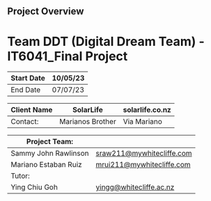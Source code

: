 ## Project Overview

# Team DDT (Digital Dream Team) - IT6041_Final Project

| Start Date | 10/05/23 |
|------------|----------|
|  End Date  | 07/07/23 |


| Client Name | SolarLife        | solarlife.co.nz|
| ------------|------------------|----------------|
| Contact:    | Marianos Brother| Via Mariano   |


| Project Team:       |                           |
|---------------------|---------------------------|
|Sammy John Rawlinson | sraw211@mywhitecliffe.com |
|Mariano Estaban Ruiz | mrui211@mywhitecliffe.com |
| Tutor:              |                           |
|Ying Chiu Goh        | yingg@whitecliffe.ac.nz   |

